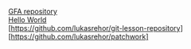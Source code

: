 [GFA repository](https://github.com/green-fox-academy/lukasrehor)<br>
[Hello World](https://github.com/lukasrehor/hello-world)<br>
[https://github.com/lukasrehor/git-lesson-repository]<br>
[https://github.com/lukasrehor/patchwork]